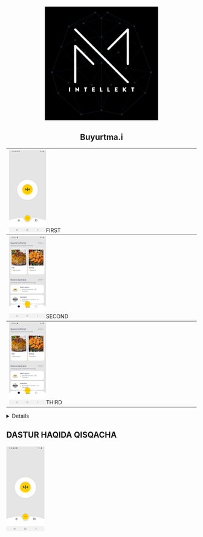 <div id="top"></div>
<!--
*** Thanks for checking out the Best-README-Template. If you have a suggestion
*** that would make this better, please fork the repo and create a pull request
*** or simply open an issue with the tag "enhancement".
*** Don't forget to give the project a star!
*** Thanks again! Now go create something AMAZING! :D
-->



<!-- PROJECT SHIELDS -->
<!--
*** I'm using markdown "reference style" links for readability.
*** Reference links are enclosed in brackets [ ] instead of parentheses ( ).
*** See the bottom of this document for the declaration of the reference variables
*** for contributors-url, forks-url, etc. This is an optional, concise syntax you may use.
*** https://www.markdownguide.org/basic-syntax/#reference-style-links
-->


<!-- PROJECT LOGO -->
<br />
<div align="center">
  <a href="https://github.com/github_username/repo_name">
    <img src="images/logo.jpg" alt="Logo" width="300" height="300">
  </a>

<h2 align="center">Buyurtma.i</h2>

</div>

<table>
  <tbody>
    <tr><td><img src="images/test1.jpg" alt="Logo" style="width:20%" />FIRST</td></tr>
</tbody>
  <tbody>
    <tr><td><img src="images/test2.jpg" alt="Logo" style="width:20%" />SECOND</td></tr>
</tbody>
  <tbody>
    <tr><td><img src="images/test3.jpg" alt="Logo" style="width:20%" />THIRD</td></tr>
</tbody>
</table>

<!-- TABLE OF CONTENTS -->
<details>

  <ol>
    <li>
      <a href="#about-the-project">DASTUR HAQIDA QISQACHA</a>
      <ul>
        <li><a href="#built-with">Built With</a></li>
      </ul>
    </li>
    <li>
      <a href="#getting-started">Getting Started</a>
      <ul>
        <li><a href="#prerequisites">Prerequisites</a></li>
        <li><a href="#installation">Installation</a></li>
      </ul>
    </li>
    <li><a href="#usage">Usage</a></li>
    <li><a href="#roadmap">Roadmap</a></li>
    <li><a href="#contributing">Contributing</a></li>
    <li><a href="#license">License</a></li>
    <li><a href="#contact">Contact</a></li>
    <li><a href="#acknowledgments">Acknowledgments</a></li>
  </ol>
</details>



<!-- ABOUT THE PROJECT -->
## DASTUR HAQIDA QISQACHA

<div>
    <div class="inline-block">
        <img src ="images/test1.jpg" style="width:20%">
    </div>
</div>
